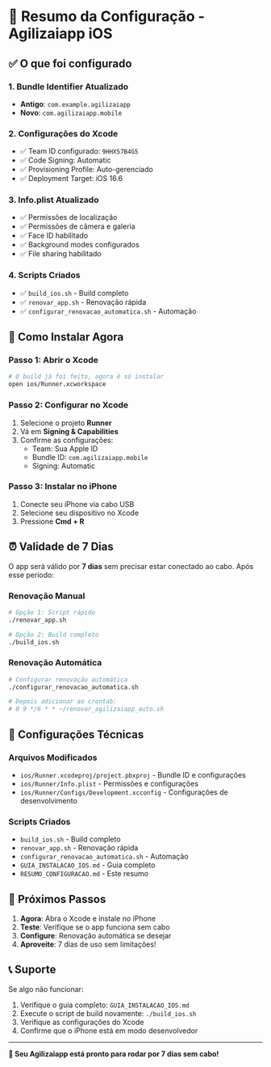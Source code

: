 # 🎯 Resumo da Configuração - Agilizaiapp iOS

## ✅ O que foi configurado

### 1. Bundle Identifier Atualizado
- **Antigo**: `com.example.agilizaiapp`
- **Novo**: `com.agilizaiapp.mobile`

### 2. Configurações do Xcode
- ✅ Team ID configurado: `9HHX57B4G5`
- ✅ Code Signing: Automatic
- ✅ Provisioning Profile: Auto-gerenciado
- ✅ Deployment Target: iOS 16.6

### 3. Info.plist Atualizado
- ✅ Permissões de localização
- ✅ Permissões de câmera e galeria
- ✅ Face ID habilitado
- ✅ Background modes configurados
- ✅ File sharing habilitado

### 4. Scripts Criados
- ✅ `build_ios.sh` - Build completo
- ✅ `renovar_app.sh` - Renovação rápida
- ✅ `configurar_renovacao_automatica.sh` - Automação

## 🚀 Como Instalar Agora

### Passo 1: Abrir o Xcode
```bash
# O build já foi feito, agora é só instalar
open ios/Runner.xcworkspace
```

### Passo 2: Configurar no Xcode
1. Selecione o projeto **Runner**
2. Vá em **Signing & Capabilities**
3. Confirme as configurações:
   - Team: Sua Apple ID
   - Bundle ID: `com.agilizaiapp.mobile`
   - Signing: Automatic

### Passo 3: Instalar no iPhone
1. Conecte seu iPhone via cabo USB
2. Selecione seu dispositivo no Xcode
3. Pressione **Cmd + R**

## ⏰ Validade de 7 Dias

O app será válido por **7 dias** sem precisar estar conectado ao cabo. Após esse período:

### Renovação Manual
```bash
# Opção 1: Script rápido
./renovar_app.sh

# Opção 2: Build completo
./build_ios.sh
```

### Renovação Automática
```bash
# Configurar renovação automática
./configurar_renovacao_automatica.sh

# Depois adicionar ao crontab:
# 0 9 */6 * * ~/renovar_agilizaiapp_auto.sh
```

## 🔧 Configurações Técnicas

### Arquivos Modificados
- `ios/Runner.xcodeproj/project.pbxproj` - Bundle ID e configurações
- `ios/Runner/Info.plist` - Permissões e configurações
- `ios/Runner/Configs/Development.xcconfig` - Configurações de desenvolvimento

### Scripts Criados
- `build_ios.sh` - Build completo
- `renovar_app.sh` - Renovação rápida
- `configurar_renovacao_automatica.sh` - Automação
- `GUIA_INSTALACAO_IOS.md` - Guia completo
- `RESUMO_CONFIGURACAO.md` - Este resumo

## 🎉 Próximos Passos

1. **Agora**: Abra o Xcode e instale no iPhone
2. **Teste**: Verifique se o app funciona sem cabo
3. **Configure**: Renovação automática se desejar
4. **Aproveite**: 7 dias de uso sem limitações!

## 📞 Suporte

Se algo não funcionar:
1. Verifique o guia completo: `GUIA_INSTALACAO_IOS.md`
2. Execute o script de build novamente: `./build_ios.sh`
3. Verifique as configurações do Xcode
4. Confirme que o iPhone está em modo desenvolvedor

---

**🎯 Seu Agilizaiapp está pronto para rodar por 7 dias sem cabo!** 